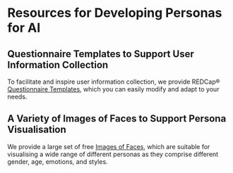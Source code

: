 
# Resources for Developing Personas for AI

## Questionnaire Templates to Support User Information Collection

To facilitate and inspire user information collection, we provide REDCap&reg; [Questionnaire Templates](https://github.com/human-centered-ai-lab/PERSONAS/tree/main/Resources/Questionaires), which you can easily modify and adapt to your needs.

## A Variety of Images of Faces to Support Persona Visualisation

We provide a large set of free [Images of Faces](https://github.com/human-centered-ai-lab/PERSONAS/tree/main/Resources/Faces), which are suitable for visualising a wide range of different personas as they comprise different gender, age, emotions, and styles. 